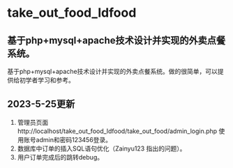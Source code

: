 # take_out_food_ldfood
## 基于php+mysql+apache技术设计并实现的外卖点餐系统。
基于php+mysql+apache技术设计并实现的外卖点餐系统。做的很简单，可以提供给初学者学习和参考。

## 2023-5-25更新
1. 管理员页面 http://localhost/take_out_food_ldfood/take_out_food/admin_login.php 使用账号admin和密码123456登录。
2. 数据库中订单的插入SQL语句优化（Zainyu123 指出的问题）。
3. 用户订单完成后的跳转debug。
